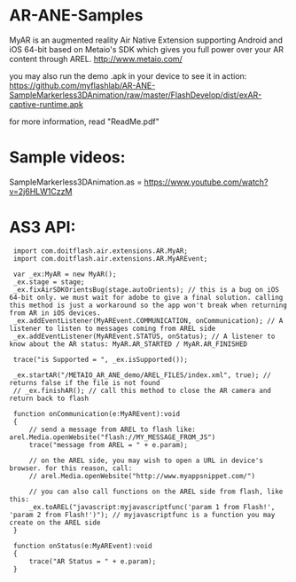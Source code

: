 # AR-ANE-Samples
MyAR is an augmented reality Air Native Extension supporting Android and iOS 64-bit based on Metaio's SDK which gives you full power over your AR content through AREL. http://www.metaio.com/

you may also run the demo .apk in your device to see it in action: https://github.com/myflashlab/AR-ANE-SampleMarkerless3DAnimation/raw/master/FlashDevelop/dist/exAR-captive-runtime.apk

for more information, read "ReadMe.pdf" 

# Sample videos: 
SampleMarkerless3DAnimation.as = https://www.youtube.com/watch?v=2j6HLW1CzzM

# AS3 API:

     import com.doitflash.air.extensions.AR.MyAR;
     import com.doitflash.air.extensions.AR.MyAREvent;
     
     var _ex:MyAR = new MyAR();
     _ex.stage = stage;
     _ex.fixAirSDKOrientsBug(stage.autoOrients); // this is a bug on iOS 64-bit only. we must wait for adobe to give a final solution. calling this method is just a workaround so the app won't break when returning from AR in iOS devices.
     _ex.addEventListener(MyAREvent.COMMUNICATION, onCommunication); // A listener to listen to messages coming from AREL side
     _ex.addEventListener(MyAREvent.STATUS, onStatus); // A listener to know about the AR status: MyAR.AR_STARTED / MyAR.AR_FINISHED
     
     trace("is Supported = ", _ex.isSupported());
     
     _ex.startAR("/METAIO_AR_ANE_demo/AREL_FILES/index.xml", true); // returns false if the file is not found
     // _ex.finishAR(); // call this method to close the AR camera and return back to flash
     
     function onCommunication(e:MyAREvent):void
     {
         // send a message from AREL to flash like: arel.Media.openWebsite("flash://MY_MESSAGE_FROM_JS")
         trace("message from AREL = " + e.param);
         
         // on the AREL side, you may wish to open a URL in device's browser. for this reason, call:
         // arel.Media.openWebsite("http://www.myappsnippet.com/")
         
         // you can also call functions on the AREL side from flash, like this:
         _ex.toAREL("javascript:myjavascriptfunc('param 1 from Flash!', 'param 2 from Flash!')"); // myjavascriptfunc is a function you may create on the AREL side
     }
     
     function onStatus(e:MyAREvent):void
     {
         trace("AR Status = " + e.param);
     }
